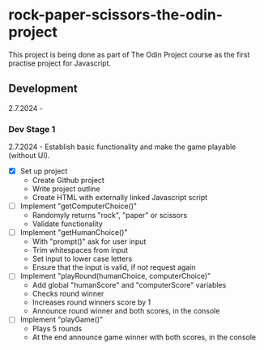# rock-paper-scissors-the-odin-project
This project is being done as part of The Odin Project course as the first practise project for Javascript.

## Development
2.7.2024 - 
### Dev Stage 1
2.7.2024 - 
Establish basic functionality and make the game playable (without UI).
- [x] Set up project
    - Create Github project
    - Write project outline
    - Create HTML with externally linked Javascript script
- [ ] Implement "getComputerChoice()"
    - Randomyly returns "rock", "paper" or scissors
    - Validate functionality
- [ ] Implement "getHumanChoice()"
    - With "prompt()" ask for user input
    - Trim whitespaces from input
    - Set input to lower case letters
    - Ensure that the input is valid, if not request again
- [ ] Implement "playRound(humanChoice, computerChoice)"
    - Add global "humanScore" and "computerScore" variables
    - Checks round winner
    - Increases round winners score by 1
    - Announce round winner and both scores, in the console
- [ ] Implement "playGame()"
    - Plays 5 rounds
    - At the end announce game winner with both scores, in the console